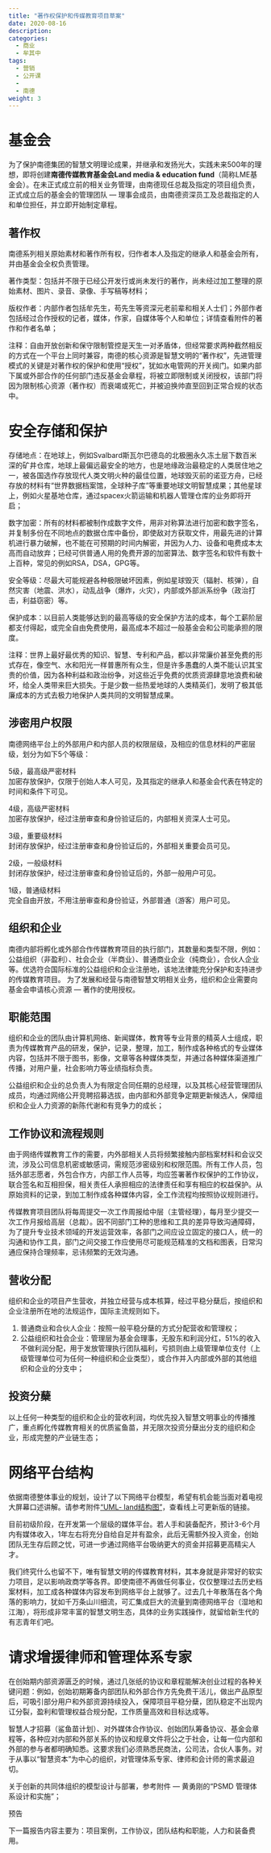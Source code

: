 ```yaml
---
title: "著作权保护和传媒教育项目草案"
date: 2020-08-16
description:
categories:
  - 商业
  - 牟其中
tags:
  - 营销
  - 公开课
  - 
  - 南德
weight: 3
---
```




# 基金会
为了保护南德集团的智慧文明理论成果，并继承和发扬光大，实践未来500年的理想，即将创建**南德传媒教育基金会Land media & education fund**（简称LME基金会）。在未正式成立前的相关业务管理，由南德现任总裁及指定的项目组负责，正式成立后的基金会的管理团队 — 理事会成员，由南德资深员工及总裁指定的人和单位担任，并立即开始制定章程。


## 著作权
南德系列相关原始素材和著作所有权，归作者本人及指定的继承人和基金会所有，并由基金会全权负责管理。

著作类型：包括并不限于已经公开发行或尚未发行的著作，尚未经过加工整理的原始素材、图片、录音、录像、手写稿等材料；

版权作者：内部作者包括牟先生，苟先生等资深元老前辈和相关人士们；外部作者包括经过合作授权的记者，媒体，作家，自媒体等个人和单位；详情查看附件的著作和作者名单；

注释：自由开放创新和保守限制管控是天生一对矛盾体，但经常要求两种截然相反的方式在一个平台上同时兼容，南德的核心资源是智慧文明的“著作权”，先进管理模式的关键是对著作权的保护和使用“授权”，犹如水电管网的开关阀门。如果内部下属或外部合作的任何部门违反基金会章程，将被立即限制或关闭授权，该部门将因为限制核心资源（著作权）而衰竭或死亡，并被迫换帅直至回到正常合规的状态中。


# 安全存储和保护

存储地点：在地球上，例如Svalbard斯瓦尔巴德岛的北极圈永久冻土层下数百米深的矿井仓库，地球上最偏远最安全的地方，也是地缘政治最稳定的人类居住地之一，被各国选作存放现代人类文明火种的最佳位置，地球毁灭前的诺亚方舟，已经存放的材料有“世界数据档案馆，全球种子库”等重要地球文明智慧成果；其他星球上，例如火星基地仓库，通过spacex火箭运输和机器人管理仓库的业务即将开启；

数字加密：所有的材料都被制作成数字文件，用非对称算法进行加密和数字签名，并复制多份在不同地点的数据仓库中备份，即使敌对方获取文件，用最先进的计算机进行暴力破解，也不能在可预期的时间内解密，并因为人力、设备和电费成本太高而自动放弃；已经可供普通人用的免费开源的加密算法、数字签名和软件有数十上百种，常见的例如RSA，DSA，GPG等。

安全等级：尽最大可能规避各种极限破坏因素，例如星球毁灭（辐射、核弹），自然灾害（地震、洪水），动乱战争（爆炸，火灾），内部或外部派系纷争（政治打击，利益窃密）等。

保护成本：以目前人类能够达到的最高等级的安全保护方法的成本，每个工薪阶层都支付得起，或完全自由免费使用，最高成本不超过一般基金会和公司能承担的限度。

注释：世界上最好最优秀的知识、智慧、专利和产品，都以非常廉价甚至免费的形式存在，像空气、水和阳光一样普惠所有众生，但是许多愚蠢的人类不能认识其宝贵的价值，因为各种利益和政治纷争，对这些近乎免费的优质资源肆意地浪费和破坏，给全人类带来巨大损失。于是少数一些热爱地球的人类精英们，发明了极其低廉成本的方式去极力地保护人类共同的文明智慧成果。



## 涉密用户权限
南德网络平台上的外部用户和内部人员的权限层级，及相应的信息材料的严密层级，划分为如下5个等级：

5级，最高级严密材料  
加密存放保护，仅限于创始人本人可见，及其指定的继承人和基金会代表在特定的时间和条件下可见。

4级，高级严密材料  
加密存放保护，经过注册审查和身份验证后的，内部相关资深人士可见。

3级，重要级材料  
封闭存放保护，经过注册审查和身份验证后的，外部相关重要会员可见。

2级，一般级材料  
封闭存放保护，经过注册审查和身份验证后的，外部一般用户可见。

1级，普通级材料  
完全自由开放，不用注册审查和身份验证，外部普通（游客）用户可见。



## 组织和企业
南德内部将孵化或外部合作传媒教育项目的执行部门，其数量和类型不限，例如：公益组织（非盈利）、社会企业（半商业）、普通商业企业（纯商业），合伙人企业等。优选符合国际标准的公益组织和企业注册地，该地法律能充分保护和支持进步的传媒教育项目。
为了发展和经营与南德智慧文明相关业务，组织和企业需要向基金会申请核心资源 — 著作的使用授权。


## 职能范围
组织和企业的团队由计算机网络、新闻媒体，教育等专业背景的精英人士组成，职责为传媒教育产品的研发，保护，记录，整理，加工，制作成各种格式的专业媒体内容，包括并不限于图书，影像，文章等各种媒体类型，并通过各种媒体渠道推广传播，对用户量，社会影响力等业绩指标负责。

公益组织和企业的总负责人为有限定合同任期的总经理，以及其核心经营管理团队成员，均通过网络公开竞聘招募选拔，由内部和外部竞争定期更新候选人，保障组织和企业人力资源的新陈代谢和有竞争力的成长；

## 工作协议和流程规则
由于网络传媒教育工作的需要，内外部相关人员将频繁接触内部档案材料和会议交流，涉及公司信息机密或敏感词，需规范涉密级别和权限范围。所有工作人员，包括外部志愿者，外包合作方，内部工作人员等，均应签署著作权保护的工作协议，联合签名和互相担保，相关责任人承担相应的法律责任和享有相应的权益保护。从原始资料的记录，到加工制作成各种媒体内容，全工作流程均按照协议规则进行。

传媒教育项目团队将每周提交一次工作周报给中层（主管经理），每月至少提交一次工作月报给高层（总裁）。因不同部门工种的思维和工具的差异导致沟通障碍，为了提升专业技术领域的开发运营效率，各部门之间应设立固定的接口人，统一的沟通和协作工具，部门之间交接工作应使用尽可能规范精准的文档和图表，日常沟通应保持合理频率，忌讳频繁的无效沟通。


## 营收分配
组织和企业的项目产生营收，并独立经营与成本核算，经过平稳分蘖后，按组织和企业注册所在地的法规运作，国际主流规则如下。

1. 普通商业和合伙人企业：按照一般平稳分蘖的方式分配营收和管理权；
2. 公益组织和社会企业：管理层为基金会理事，无股东和利润分红，51%的收入不做利润分配，用于发放管理执行团队福利，亏损则由上级管理单位支付（上级管理单位可为任何一种组织和企业类型），或合作并入内部或外部的其他组织和企业的分支中；


## 投资分蘖

以上任何一种类型的组织和企业的营收利润，均优先投入智慧文明事业的传播推广，重点孵化传媒教育相关的优质鲨鱼苗，并无限次投资分蘖出分支的组织和企业，形成完整的产业链生态；




# 网络平台结构

依据南德整体事业的规划，设计了以下网络平台模型，希望有机会能当面对着电视大屏幕口述讲解。请参考附件[“UML- land结构图”](https://www.processon.com/view/link/5f1d4db2e0b34d54dacb536d)，查看线上可更新版的链接。

目前初级阶段，在开发第一个层级的媒体平台。若人手和装备配齐，预计3-6个月内有媒体收入，1年左右将充分自给自足并有盈余，此后无需额外投入资金，创始团队无生存后顾之忧，可进一步通过网络平台吸纳更大的资金并招募更高精尖人才。

我们终究什么也留不下，唯有智慧文明的传媒教育材料，其本身就是非常好的软实力项目，足以影响政商学等各界。即使南德不再做任何事业，仅仅整理过去历史档案材料，加工成各种媒体内容发布到网络平台上就够了。过去几十年散落在各个角落的影响力，犹如千万条山川细流，可汇集成巨大的流量到南德网络平台（湿地和江海），将形成非常丰富的智慧文明生态，具体的业务实践操作，就留给新生代的有志青年们吧。

 
# 请求增援律师和管理体系专家

在创始期内部资源匮乏的时候，通过几张纸的协议和章程能解决创业过程的各种关键问题：例如，创始初期筹备内部团队和外部合作方先免费干活儿，做出产品原型后，可吸引部分用户和外部资源持续投入，保障项目平稳分蘖，团队稳定不出现内讧分裂，盈利和管理权益合规分配，工作质量高效和目标达成等。

智慧人才招募（鲨鱼苗计划）、对外媒体合作协议、创始团队筹备协议、基金会章程等，各种应对内部和外部关系的协议和规章文件将公之于社会，让每一位内部和外部的参与者都明确知悉。这要求我们必须熟悉民商法，公司法，合伙人事务。对于从事以“智慧资本”为中心的组织，对管理体系专家、律师和会计师的需求最迫切。

关于创新的共同体组织的模型设计与部署，参考附件 — 黄勇刚的“PSMD 管理体系设计和实施”；



预告

下一篇报告内容主要为：项目案例，工作协议，团队结构和职能，人力和装备费用。
